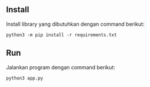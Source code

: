 ## Install

Install library yang dibutuhkan dengan command berikut:

```
python3 -m pip install -r requirements.txt
```

## Run

Jalankan program dengan command berikut:

```
python3 app.py
```
